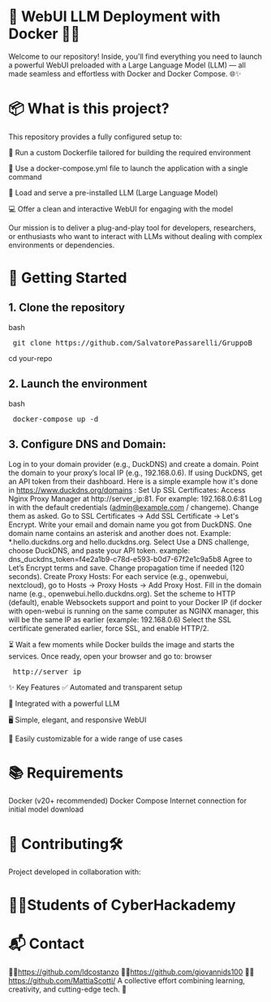 
# 🚀 WebUI LLM Deployment with Docker 🧠🐳
Welcome to our repository! Inside, you'll find everything you need to launch a powerful WebUI preloaded with a Large Language Model (LLM) — all made seamless and effortless with Docker and Docker Compose. 🌐✨

# 📦 What is this project?
This repository provides a fully configured setup to:

📁 Run a custom Dockerfile tailored for building the required environment

🔧 Use a docker-compose.yml file to launch the application with a single command

🧠 Load and serve a pre-installed LLM (Large Language Model)

💻 Offer a clean and interactive WebUI for engaging with the model

Our mission is to deliver a plug-and-play tool for developers, researchers, or enthusiasts who want to interact with LLMs without dealing with complex environments or dependencies.

# 🚀 Getting Started
## 1. Clone the repository

bash
<pre> git clone https://github.com/SalvatorePassarelli/GruppoB </pre>
cd your-repo
## 2. Launch the environment
bash
<pre> docker-compose up -d </pre>


## 3. Configure DNS and Domain:

Log in to your domain provider (e.g., DuckDNS) and create a domain.
Point the domain to your proxy’s local IP (e.g., 192.168.0.6).
If using DuckDNS, get an API token from their dashboard.
Here is a simple example how it's done in https://www.duckdns.org/domains :
Set Up SSL Certificates:
Access Nginx Proxy Manager at http://server_ip:81. For example: 192.168.0.6:81
Log in with the default credentials (admin@example.com / changeme). Change them as asked.
Go to SSL Certificates → Add SSL Certificate → Let's Encrypt.
Write your email and domain name you got from DuckDNS. One domain name contains an asterisk and another does not. Example: *.hello.duckdns.org and hello.duckdns.org.
Select Use a DNS challenge, choose DuckDNS, and paste your API token. example: dns_duckdns_token=f4e2a1b9-c78d-e593-b0d7-67f2e1c9a5b8
Agree to Let’s Encrypt terms and save. Change propagation time if needed (120 seconds).
Create Proxy Hosts:
For each service (e.g., openwebui, nextcloud), go to Hosts → Proxy Hosts → Add Proxy Host.
Fill in the domain name (e.g., openwebui.hello.duckdns.org).
Set the scheme to HTTP (default), enable Websockets support and point to your Docker IP (if docker with open-webui is running on the same computer as NGINX manager, this will be the same IP as earlier (example: 192.168.0.6)
Select the SSL certificate generated earlier, force SSL, and enable HTTP/2.

⏳ Wait a few moments while Docker builds the image and starts the services. Once ready, open your browser and go to:
browser
<pre> http://server_ip </pre>
✨ Key Features
✅ Automated and transparent setup

🧠 Integrated with a powerful LLM

🖥️ Simple, elegant, and responsive WebUI

🔄 Easily customizable for a wide range of use cases




# 📚 Requirements
Docker (v20+ recommended)
Docker Compose
Internet connection for initial model download

# 🤝 Contributing🛠️
Project developed in collaboration with:
# 🧑‍💻Students of CyberHackademy
# 📬 Contact
🧑‍💻https://github.com/ldcostanzo
🧑‍💻https://github.com/giovannids100
🧑‍💻https://github.com/MattiaScotti/
A collective effort combining learning, creativity, and cutting-edge tech. 🚀



